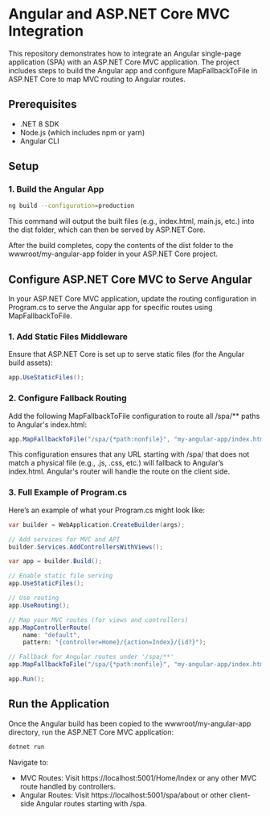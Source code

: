 # Angular and ASP.NET Core MVC Integration


This repository demonstrates how to integrate an Angular single-page application (SPA) with an ASP.NET Core MVC application. The project includes steps to build the Angular app and configure MapFallbackToFile in ASP.NET Core to map MVC routing to Angular routes.

## Prerequisites

* .NET 8 SDK
* Node.js (which includes npm or yarn)
* Angular CLI

## Setup

### 1. Build the Angular App

```bash
ng build --configuration=production
```

This command will output the built files (e.g., index.html, main.js, etc.) into the dist folder, which can then be served by ASP.NET Core.

After the build completes, copy the contents of the dist folder to the wwwroot/my-angular-app folder in your ASP.NET Core project.

## Configure ASP.NET Core MVC to Serve Angular

In your ASP.NET Core MVC application, update the routing configuration in Program.cs to serve the Angular app for specific routes using MapFallbackToFile.

### 1. Add Static Files Middleware

Ensure that ASP.NET Core is set up to serve static files (for the Angular build assets):

```csharp
app.UseStaticFiles();
```

### 2. Configure Fallback Routing

Add the following MapFallbackToFile configuration to route all /spa/** paths to Angular's index.html:

```csharp
app.MapFallbackToFile("/spa/{*path:nonfile}", "my-angular-app/index.html");
```

This configuration ensures that any URL starting with /spa/ that does not match a physical file (e.g., .js, .css, etc.) will fallback to Angular’s index.html. Angular's router will handle the route on the client side.

### 3. Full Example of Program.cs

Here’s an example of what your Program.cs might look like:

```csharp
var builder = WebApplication.CreateBuilder(args);

// Add services for MVC and API
builder.Services.AddControllersWithViews();

var app = builder.Build();

// Enable static file serving
app.UseStaticFiles();

// Use routing
app.UseRouting();

// Map your MVC routes (for views and controllers)
app.MapControllerRoute(
    name: "default",
    pattern: "{controller=Home}/{action=Index}/{id?}");

// Fallback for Angular routes under '/spa/**'
app.MapFallbackToFile("/spa/{*path:nonfile}", "my-angular-app/index.html");

app.Run();
```

## Run the Application

Once the Angular build has been copied to the wwwroot/my-angular-app directory, run the ASP.NET Core MVC application:

```bash
dotnet run
```

Navigate to:

* MVC Routes: Visit https://localhost:5001/Home/Index or any other MVC route handled by controllers.
* Angular Routes: Visit https://localhost:5001/spa/about or other client-side Angular routes starting with /spa.
